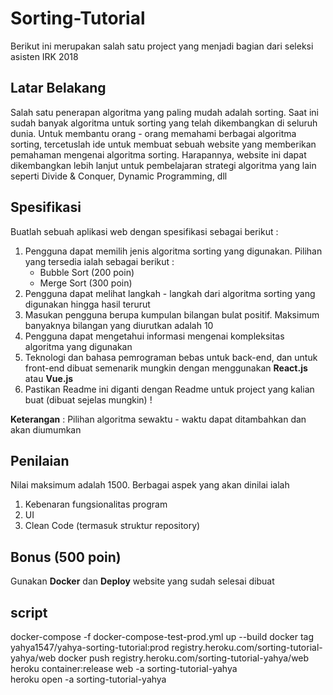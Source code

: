 # Sorting-Tutorial
Berikut ini merupakan salah satu project yang menjadi bagian dari seleksi asisten IRK 2018
## Latar Belakang
Salah satu penerapan algoritma yang paling mudah adalah sorting. Saat ini sudah banyak algoritma untuk sorting yang telah dikembangkan di seluruh dunia. Untuk membantu orang - orang memahami berbagai algoritma sorting, tercetuslah ide untuk membuat sebuah website yang memberikan pemahaman mengenai algoritma sorting. Harapannya, website ini dapat dikembangkan lebih lanjut untuk pembelajaran strategi algoritma yang lain seperti Divide & Conquer, Dynamic Programming, dll
## Spesifikasi
Buatlah sebuah aplikasi web dengan spesifikasi sebagai berikut :
 1. Pengguna dapat memilih jenis algoritma sorting yang digunakan. Pilihan yang tersedia ialah sebagai berikut : 
	* Bubble Sort (200 poin)
	* Merge Sort (300 poin)
 2. Pengguna dapat melihat langkah - langkah dari algoritma sorting yang digunakan hingga hasil terurut
 3. Masukan pengguna berupa kumpulan bilangan bulat positif. Maksimum banyaknya bilangan yang diurutkan adalah 10
 4. Pengguna dapat mengetahui informasi mengenai kompleksitas algoritma yang digunakan
 5. Teknologi dan bahasa pemrograman bebas untuk back-end, dan untuk front-end dibuat semenarik mungkin dengan menggunakan **React.js** atau **Vue.js**
 6. Pastikan Readme ini diganti dengan Readme untuk project yang kalian buat (dibuat sejelas mungkin) !
 
 **Keterangan** : Pilihan algoritma sewaktu - waktu dapat ditambahkan dan akan diumumkan
## Penilaian
Nilai maksimum adalah 1500. Berbagai aspek yang akan dinilai ialah
 1. Kebenaran fungsionalitas program
 2. UI
3. Clean Code (termasuk struktur repository)

## Bonus (500 poin)
Gunakan **Docker** dan **Deploy** website yang sudah selesai dibuat

## script
docker-compose -f docker-compose-test-prod.yml up --build
docker tag yahya1547/yahya-sorting-tutorial:prod registry.heroku.com/sorting-tutorial-yahya/web
docker push registry.heroku.com/sorting-tutorial-yahya/web
heroku container:release web -a sorting-tutorial-yahya   
heroku open -a sorting-tutorial-yahya   